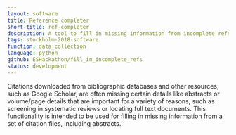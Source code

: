 ```yaml
---
layout: software
title: Reference completer
short-title: ref-completer
description: A tool to fill in missing information from incomplete references
tags: stockholm-2018-software
function: data_collection
language: python
github: ESHackathon/fill_in_incomplete_refs
status: development
---
```

Citations downloaded from bibliographic databases and other resources, such as Google Scholar, are often missing certain details like abstracts or volume/page details that are important for a variety of reasons, such as screening in systematic reviews or locating full text documents. This functionality is intended to be used for filling in missing information from a set of citation files, including abstracts.